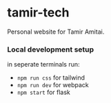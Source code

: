 # tamir-tech
Personal website for Tamir Amitai.

### Local development setup 

in seperate terminals run:
- `npm run css` for tailwind
- `npm run dev` for webpack
- `npm start` for flask
